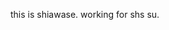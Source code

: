 this is shiawase.
working for shs su.

<!---
shiawase0403/shiawase0403 is a ✨ special ✨ repository because its `README.md` (this file) appears on your GitHub profile.
You can click the Preview link to take a look at your changes.
--->

